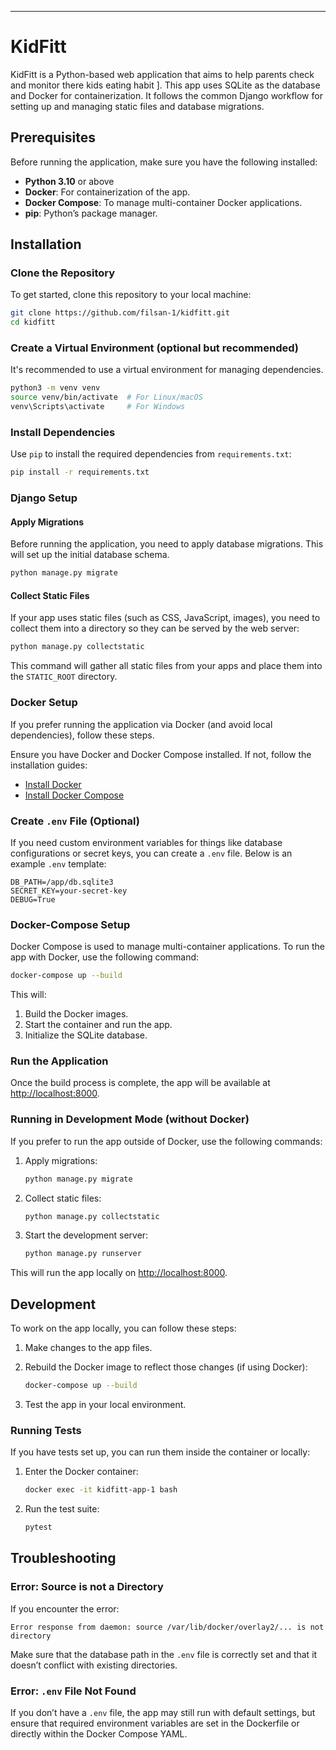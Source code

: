 

---

# KidFitt

KidFitt is a Python-based web application that aims to help parents check and monitor there kids eating habit
]. This app uses SQLite as the database and Docker for containerization. It follows the common Django workflow for setting up and managing static files and database migrations.

## Prerequisites

Before running the application, make sure you have the following installed:

- **Python 3.10** or above
- **Docker**: For containerization of the app.
- **Docker Compose**: To manage multi-container Docker applications.
- **pip**: Python’s package manager.

## Installation

### Clone the Repository

To get started, clone this repository to your local machine:

```bash
git clone https://github.com/filsan-1/kidfitt.git
cd kidfitt
```

### Create a Virtual Environment (optional but recommended)

It's recommended to use a virtual environment for managing dependencies.

```bash
python3 -m venv venv
source venv/bin/activate  # For Linux/macOS
venv\Scripts\activate     # For Windows
```

### Install Dependencies

Use `pip` to install the required dependencies from `requirements.txt`:

```bash
pip install -r requirements.txt
```

### Django Setup

#### Apply Migrations

Before running the application, you need to apply database migrations. This will set up the initial database schema.

```bash
python manage.py migrate
```

#### Collect Static Files

If your app uses static files (such as CSS, JavaScript, images), you need to collect them into a directory so they can be served by the web server:

```bash
python manage.py collectstatic
```

This command will gather all static files from your apps and place them into the `STATIC_ROOT` directory.

### Docker Setup

If you prefer running the application via Docker (and avoid local dependencies), follow these steps.

Ensure you have Docker and Docker Compose installed. If not, follow the installation guides:

- [Install Docker](https://docs.docker.com/get-docker/)
- [Install Docker Compose](https://docs.docker.com/compose/install/)

### Create `.env` File (Optional)

If you need custom environment variables for things like database configurations or secret keys, you can create a `.env` file. Below is an example `.env` template:

```dotenv
DB_PATH=/app/db.sqlite3
SECRET_KEY=your-secret-key
DEBUG=True
```

### Docker-Compose Setup

Docker Compose is used to manage multi-container applications. To run the app with Docker, use the following command:

```bash
docker-compose up --build
```

This will:

1. Build the Docker images.
2. Start the container and run the app.
3. Initialize the SQLite database.

### Run the Application

Once the build process is complete, the app will be available at [http://localhost:8000](http://localhost:8000).

### Running in Development Mode (without Docker)

If you prefer to run the app outside of Docker, use the following commands:

1. Apply migrations:

   ```bash
   python manage.py migrate
   ```

2. Collect static files:

   ```bash
   python manage.py collectstatic
   ```

3. Start the development server:

   ```bash
   python manage.py runserver
   ```

This will run the app locally on [http://localhost:8000](http://localhost:8000).

## Development

To work on the app locally, you can follow these steps:

1. Make changes to the app files.
2. Rebuild the Docker image to reflect those changes (if using Docker):

   ```bash
   docker-compose up --build
   ```

3. Test the app in your local environment.

### Running Tests

If you have tests set up, you can run them inside the container or locally:

1. Enter the Docker container:

   ```bash
   docker exec -it kidfitt-app-1 bash
   ```

2. Run the test suite:

   ```bash
   pytest
   ```

## Troubleshooting

### Error: Source is not a Directory

If you encounter the error:

```
Error response from daemon: source /var/lib/docker/overlay2/... is not directory
```

Make sure that the database path in the `.env` file is correctly set and that it doesn’t conflict with existing directories.

### Error: `.env` File Not Found

If you don’t have a `.env` file, the app may still run with default settings, but ensure that required environment variables are set in the Dockerfile or directly within the Docker Compose YAML.


